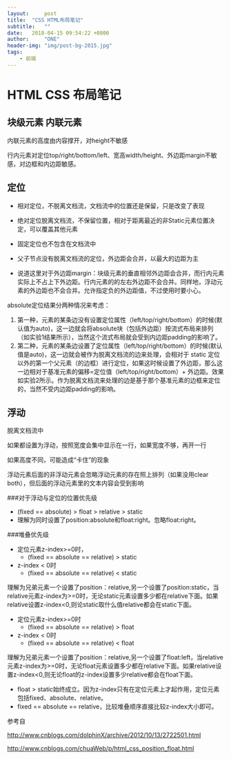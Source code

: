 ```yaml
---
layout:     post
title:  "CSS HTML布局笔记"
subtitle:   ""
date:   2018-04-15 09:54:22 +0800
author:     "ONE"
header-img: "img/post-bg-2015.jpg"
tags:
    - 前端
---
```




# HTML CSS 布局笔记

## 块级元素 内联元素

内联元素的高度由内容撑开，对height不敏感

行内元素对定位top/right/bottom/left、宽高width/height、外边距margin不敏感，对边框和内边距敏感。

<!-- more -->

## 定位

* 相对定位，不脱离文档流，文档流中的位置还是保留，只是改变了表现
* 绝对定位脱离文档流，不保留位置，相对于距离最近的非Static元素位置决定，可以覆盖其他元素 


* 固定定位也不包含在文档流中
* 父子节点没有脱离文档流的定位，外边距会合并，以最大的边距为主
* 说道这里对于外边距margin：块级元素的垂直相邻外边距会合并，而行内元素实际上不占上下外边距。行内元素的的左右外边距不会合并。同样地，浮动元素的外边距也不会合并。允许指定负的外边距值，不过使用时要小心。

absolute定位结果分两种情况来考虑：

1. 第一种，元素的某条边没有设置定位属性（left/top/right/bottom）的时候(默认值为auto)，这一边就会将absolute块（包括外边距）按流式布局来排列（如实验1结果所示），当然这个流式布局就会受到内边距padding的影响了。
2. 第二种，元素的某条边设置了定位属性（left/top/right/bottom）的时候(默认值是auto)，这一边就会被作为脱离文档流的边来处理，会相对于 static 定位以外的第一个父元素（的边框）进行定位，如果这时候设置了外边距，那么这一边相对于基准元素的偏移=定位值（left/top/right/bottom）+ 外边距。效果如实验2所示。作为脱离文档流来处理的边是基于那个基准元素的边框来定位的，当然不受内边距padding的影响。



## 浮动

脱离文档流中

如果都设置为浮动，按照宽度会集中显示在一行，如果宽度不够，再开一行

如果高度不同，可能造成“卡住”的现象

浮动元素后面的非浮动元素会忽略浮动元素的存在照上排列（如果没用clear both），但后面的浮动元素里的文本内容会受到影响



###对于浮动与定位的位置优先级

* (fixed == absolute) > float > relative > static
* 理解为同时设置了position:absolute和float:right。忽略float:right。



###堆叠优先级

* 定位元素z-index>=0时，
  * (fixed == absolute == relative)  > static
* z-index < 0时
  * (fixed == absolute == relative)  < static

理解为兄弟元素一个设置了position：relative,另一个设置了position:static，当relative元素z-index为>=0时，无论static元素设置多少都在relative下面。如果relative设置z-index<0,则论static取什么值relative都会在static下面。

* 定位元素z-index>=0时
  * (fixed == absolute == relative)  > float
* z-index < 0时
  * (fixed == absolute == relative)  < float

理解为兄弟元素一个设置了position：relative,另一个设置了float:left，当relative元素z-index为>=0时，无论float元素设置多少都在relative下面。如果relative设置z-index<0,则无论float的z-index设置多少relative都会在float下面。

* float > static始终成立。因为z-index只有在定位元素上才起作用，定位元素包括fixed、absolute、relative。
* fixed == absolute == relative，比较堆叠顺序直接比较z-index大小即可。

参考自

http://www.cnblogs.com/dolphinX/archive/2012/10/13/2722501.html

http://www.cnblogs.com/chuaWeb/p/html_css_position_float.html